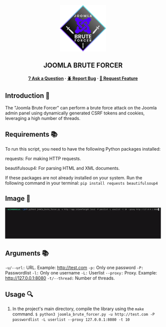 <div align="center">
  <img src="img/joomla_brute_forcer.png" alt="Logo" width="150" height="150">
  <h2>JOOMLA BRUTE FORCER</h2>

<h4>
    <a href="https://github.com/emre-mr246/Joomla-Brute-Forcer/issues">❔ Ask a Question</a>
  <span> · </span>
    <a href="https://github.com/emre-mr246/Joomla-Brute-Forcer/issues">🪲 Report Bug</a>
  <span> · </span>
    <a href="https://github.com/emre-mr246/Joomla-Brute-Forcer/issues">💬 Request Feature</a>
</h4>
</div>

## Introduction 🚀

The "Joomla Brute Forcer" can perform a brute force attack on the Joomla admin panel using dynamically generated CSRF tokens and cookies, leveraging a high number of threads.

## Requirements 📚

To run this script, you need to have the following Python packages installed:

requests: For making HTTP requests.

beautifulsoup4: For parsing HTML and XML documents.

If these packages are not already installed on your system. Run the following command in your terminal:
`pip install requests beautifulsoup4`

## Image 📸

![](img/attacking.gif)

## Arguments 📚

`-u/--url:` URL. Example: http://test.com
`-p:` Only one password
`-P:` Passwordlist
`-l:` Only one username
`-L:` Userlist
`--proxy:` Proxy. Example: http://127.0.0.1:8080
`-t/--thread:` Number of threads.

## Usage 🔍

1.  In the project's main directory, compile the library using the `make` command.
   `$ python3 joomla_brute_forcer.py -u http://test.com -P passwordlist -L userlist --proxy 127.0.0.1:8080 -t 10` 

